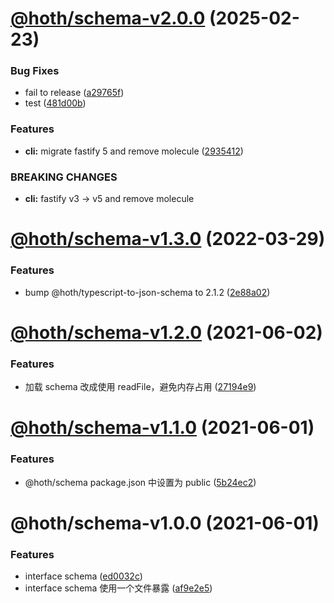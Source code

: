 # [@hoth/schema-v2.0.0](https://github.com/searchfe/hoth/compare/@hoth/schema-v1.3.0...@hoth/schema-v2.0.0) (2025-02-23)


### Bug Fixes

* fail to release ([a29765f](https://github.com/searchfe/hoth/commit/a29765f18b440f85ef35c119e3699efbebe3c5d1))
* test ([481d00b](https://github.com/searchfe/hoth/commit/481d00b232ee932084ca716710807c5061d31cfc))


### Features

* **cli:** migrate fastify 5 and remove molecule ([2935412](https://github.com/searchfe/hoth/commit/29354121d6b067e0cde4dfa4a2acb0ff51cd381b))


### BREAKING CHANGES

* **cli:** fastify v3 -> v5 and remove molecule

# [@hoth/schema-v1.3.0](https://github.com/searchfe/hoth/compare/@hoth/schema-v1.2.0...@hoth/schema-v1.3.0) (2022-03-29)


### Features

* bump @hoth/typescript-to-json-schema to 2.1.2 ([2e88a02](https://github.com/searchfe/hoth/commit/2e88a0275ec71588a4a3a7420394cce3c89eafca))

# [@hoth/schema-v1.2.0](https://github.com/searchfe/hoth/compare/@hoth/schema-v1.1.0...@hoth/schema-v1.2.0) (2021-06-02)


### Features

* 加载 schema 改成使用 readFile，避免内存占用 ([27194e9](https://github.com/searchfe/hoth/commit/27194e9eae0d2cc94fa3fc03fe657b582f8c0751))

# [@hoth/schema-v1.1.0](https://github.com/searchfe/hoth/compare/@hoth/schema-v1.0.0...@hoth/schema-v1.1.0) (2021-06-01)


### Features

* @hoth/schema  package.json 中设置为 public ([5b24ec2](https://github.com/searchfe/hoth/commit/5b24ec2fed8642e493eb930c112d5cffbc2ce6b1))

# @hoth/schema-v1.0.0 (2021-06-01)


### Features

* interface schema ([ed0032c](https://github.com/searchfe/hoth/commit/ed0032c648b51f30a55fee107e9d98a6fddc4fbc))
* interface schema 使用一个文件暴露 ([af9e2e5](https://github.com/searchfe/hoth/commit/af9e2e52cac13b91673bdccf41c37d367b177524))
